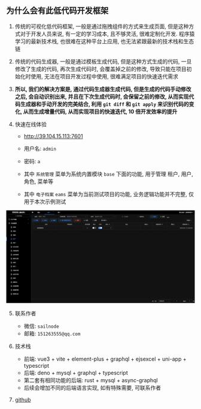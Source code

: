 ## 为什么会有此低代码开发框架
  
1. 传统的可视化低代码框架, 一般是通过拖拽组件的方式来生成页面, 但是这种方式对于开发人员来说, 有一定的学习成本, 且不够灵活, 很难定制化开发. 程序猿学习的最新技术栈, 也很难在这种平台上应用, 也无法紧跟最新的技术栈和生态链

2. 传统的代码生成器, 一般是通过模板生成代码, 但是这种方式生成的代码, 一旦修改了生成的代码, 再次生成代码时, 会覆盖掉之前的修改, 导致只能在项目初始化时使用, 无法在项目开发过程中使用, 很难满足项目的快速迭代需求

3. **所以, 我们的解决方案是, 通过代码生成器生成代码, 但是生成的代码手动修改之后, 会自动识别出来, 并且在下次生成代码时, 会保留之前的修改, 从而实现代码生成器和手动开发的完美结合, 利用 `git diff` 和 `git apply` 来识别代码的变化, 从而生成增量代码, 从而实现项目的快速迭代, 10 倍开发效率的提升**

4. 快速在线体验
    - http://39.104.15.113:7601
    - 用户名: `admin`
    - 密码: `a`
    
    - 其中 `系统管理` 菜单为系统内置模块 `base` 下面的功能, 用于管理 租户, 用户, 角色, 菜单等
    
    - 其中 `电子档案` `eams` 菜单为当前测试项目的功能, 业务逻辑功能并不完整, 仅用于本次示例测试

[![introduce1](/img/introduce1.jpg)](/img/introduce1.jpg)

5. 联系作者
    - 微信: `sailnode`
    - 邮箱: `151263555@qq.com`

6. 技术栈
    - 前端: vue3 + vite + element-plus + graphql + ejsexcel + uni-app + typescript
    - 后端: deno + mysql + graphql + typescript
    - 第二套有相同功能的后端: rust + mysql + async-graphql
    - 后续会增加不同的后端语言实现, 如有特殊需要, 可联系作者

7. [github](https://github.com/sail-sail/nest.git)
